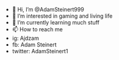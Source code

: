 - 👋 Hi, I’m @AdamSteinert999
- 👀 I’m interested in gaming and living life 
- 🌱 I’m currently learning much stuff
- 📫 How to reach me 
- ig: Ajdzam
- fb: Adam Steinert
- twitter: AdamSteinert1

<!---
AdamSteinert999/AdamSteinert999 is a ✨ special ✨ repository because its `README.md` (this file) appears on your GitHub profile.
You can click the Preview link to take a look at your changes.
--->
